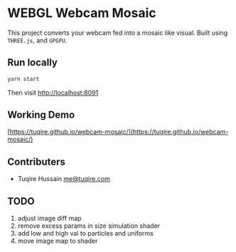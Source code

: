 # WEBGL Webcam Mosaic

This project converts your webcam fed into a mosaic like visual. Built using `THREE.js`, and `GPGPU`.

## Run locally

```bash
yarn start
```

Then visit [http://localhost:8091](http://localhost:8091)

## Working Demo

[https://tuqire.github.io/webcam-mosaic/](https://tuqire.github.io/webcam-mosaic/)

## Contributers

* Tuqire Hussain <me@tuqire.com>

## TODO

1. adjust image diff map
2. remove excess params in size simulation shader
3. add low and high val to particles and uniforms
4. move image map to shader
